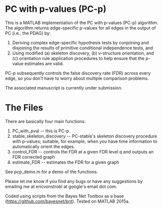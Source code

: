 # PC with p-values (PC-p)

This is a MATLAB implementation of the PC with p-values (PC-p) algorithm. The algorithm returns edge-specific p-values for all edges in the output of PC (i.e., the PDAG) by:

1. Deriving complex edge-specific hypothesis tests by conjoining and disjoining the results of primitive conditional independence tests, and
2. Using modified (a) skeleton discovery, (b) v-structure orientation, and (c) orientation rule application procedures to help ensure that the p-value estimates are valid.

PC-p subsequently controls the false discovery rate (FDR) across every edge, so you don't have to worry about multiple comparison problems.

The associated manuscript is currently under submission.

# The Files
There are basically four main functions: 

1. PC_with_pval -- this is PC-p.
2. stable_skeleton_discovery -- PC-stable's skeleton discovery procedure with p-values; suitable, for example, when you have time information to automatically orient the edges.
3. control_FDR -- controls the FDR at a given FDR level q and outputs an FDR corrected graph
4. estimate_FDR -- estimates the FDR for a given graph

See pcp_demo.m for a demo of the functions.

Please let me know if you find any bugs or have any suggestions by emailing me at ericvonstrobl at google's email dot com.

Coded using scripts from the Bayes Net Toolbox as a base (https://github.com/bayesnet/bnt). Tested on MATLAB 2015a.
